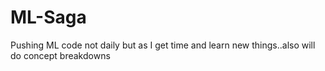 # ML-Saga
 Pushing ML code not daily but as I get time and learn new things..also will do concept breakdowns

